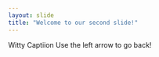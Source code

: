 ```yaml
---
layout: slide
title: "Welcome to our second slide!"
---
```

Witty Captiion
Use the left arrow to go back!
